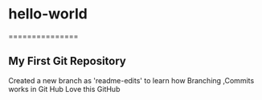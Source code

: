# hello-world
===============

My First Git Repository
-------------------------

Created a new branch as 'readme-edits' to learn how Branching ,Commits works in Git Hub
Love this GitHub
